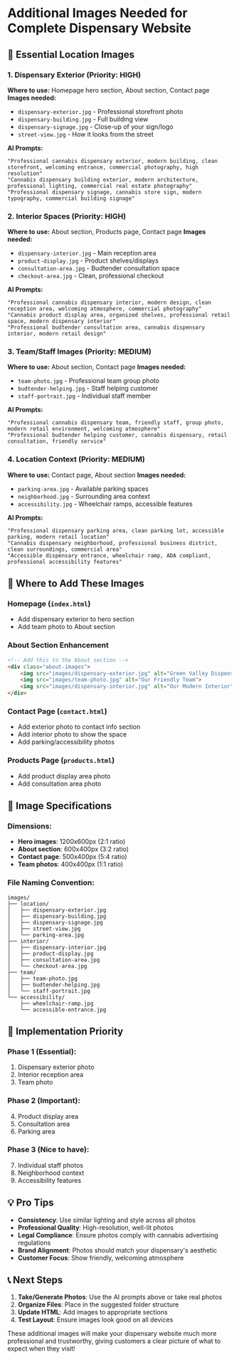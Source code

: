 # Additional Images Needed for Complete Dispensary Website

## 🏢 **Essential Location Images**

### **1. Dispensary Exterior (Priority: HIGH)**
**Where to use:** Homepage hero section, About section, Contact page
**Images needed:**
- `dispensary-exterior.jpg` - Professional storefront photo
- `dispensary-building.jpg` - Full building view
- `dispensary-signage.jpg` - Close-up of your sign/logo
- `street-view.jpg` - How it looks from the street

**AI Prompts:**
```
"Professional cannabis dispensary exterior, modern building, clean storefront, welcoming entrance, commercial photography, high resolution"
"Cannabis dispensary building exterior, modern architecture, professional lighting, commercial real estate photography"
"Professional dispensary signage, cannabis store sign, modern typography, commercial building signage"
```

### **2. Interior Spaces (Priority: HIGH)**
**Where to use:** About section, Products page, Contact page
**Images needed:**
- `dispensary-interior.jpg` - Main reception area
- `product-display.jpg` - Product shelves/displays
- `consultation-area.jpg` - Budtender consultation space
- `checkout-area.jpg` - Clean, professional checkout

**AI Prompts:**
```
"Professional cannabis dispensary interior, modern design, clean reception area, welcoming atmosphere, commercial photography"
"Cannabis product display area, organized shelves, professional retail space, modern dispensary interior"
"Professional budtender consultation area, cannabis dispensary interior, modern retail design"
```

### **3. Team/Staff Images (Priority: MEDIUM)**
**Where to use:** About section, Contact page
**Images needed:**
- `team-photo.jpg` - Professional team group photo
- `budtender-helping.jpg` - Staff helping customer
- `staff-portrait.jpg` - Individual staff member

**AI Prompts:**
```
"Professional cannabis dispensary team, friendly staff, group photo, modern retail environment, welcoming atmosphere"
"Professional budtender helping customer, cannabis dispensary, retail consultation, friendly service"
```

### **4. Location Context (Priority: MEDIUM)**
**Where to use:** Contact page, About section
**Images needed:**
- `parking-area.jpg` - Available parking spaces
- `neighborhood.jpg` - Surrounding area context
- `accessibility.jpg` - Wheelchair ramps, accessible features

**AI Prompts:**
```
"Professional dispensary parking area, clean parking lot, accessible parking, modern retail location"
"Cannabis dispensary neighborhood, professional business district, clean surroundings, commercial area"
"Accessible dispensary entrance, wheelchair ramp, ADA compliant, professional accessibility features"
```

## 📍 **Where to Add These Images**

### **Homepage (`index.html`)**
- Add dispensary exterior to hero section
- Add team photo to About section

### **About Section Enhancement**
```html
<!-- Add this to the About section -->
<div class="about-images">
    <img src="images/dispensary-exterior.jpg" alt="Green Valley Dispensary Exterior">
    <img src="images/team-photo.jpg" alt="Our Friendly Team">
    <img src="images/dispensary-interior.jpg" alt="Our Modern Interior">
</div>
```

### **Contact Page (`contact.html`)**
- Add exterior photo to contact info section
- Add interior photo to show the space
- Add parking/accessibility photos

### **Products Page (`products.html`)**
- Add product display area photo
- Add consultation area photo

## 🎯 **Image Specifications**

### **Dimensions:**
- **Hero images**: 1200x600px (2:1 ratio)
- **About section**: 600x400px (3:2 ratio)
- **Contact page**: 500x400px (5:4 ratio)
- **Team photos**: 400x400px (1:1 ratio)

### **File Naming Convention:**
```
images/
├── location/
│   ├── dispensary-exterior.jpg
│   ├── dispensary-building.jpg
│   ├── dispensary-signage.jpg
│   ├── street-view.jpg
│   └── parking-area.jpg
├── interior/
│   ├── dispensary-interior.jpg
│   ├── product-display.jpg
│   ├── consultation-area.jpg
│   └── checkout-area.jpg
├── team/
│   ├── team-photo.jpg
│   ├── budtender-helping.jpg
│   └── staff-portrait.jpg
└── accessibility/
    ├── wheelchair-ramp.jpg
    └── accessible-entrance.jpg
```

## 🚀 **Implementation Priority**

### **Phase 1 (Essential):**
1. Dispensary exterior photo
2. Interior reception area
3. Team photo

### **Phase 2 (Important):**
4. Product display area
5. Consultation area
6. Parking area

### **Phase 3 (Nice to have):**
7. Individual staff photos
8. Neighborhood context
9. Accessibility features

## 💡 **Pro Tips**

- **Consistency**: Use similar lighting and style across all photos
- **Professional Quality**: High-resolution, well-lit photos
- **Legal Compliance**: Ensure photos comply with cannabis advertising regulations
- **Brand Alignment**: Photos should match your dispensary's aesthetic
- **Customer Focus**: Show friendly, welcoming atmosphere

## 📞 **Next Steps**

1. **Take/Generate Photos**: Use the AI prompts above or take real photos
2. **Organize Files**: Place in the suggested folder structure
3. **Update HTML**: Add images to appropriate sections
4. **Test Layout**: Ensure images look good on all devices

These additional images will make your dispensary website much more professional and trustworthy, giving customers a clear picture of what to expect when they visit!
